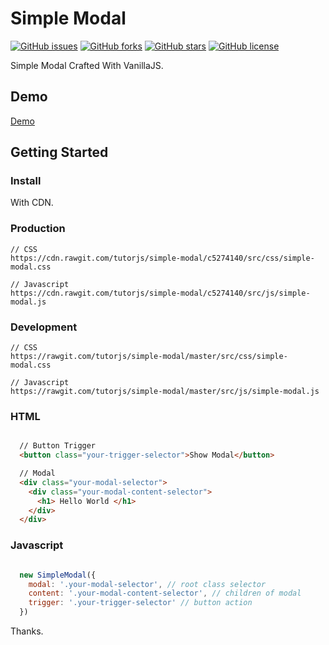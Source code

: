 # Simple Modal

[![GitHub issues](https://img.shields.io/github/issues/tutorjs/simple-modal.svg?style=flat-square)](https://github.com/tutorjs/simple-modal/issues)
[![GitHub forks](https://img.shields.io/github/forks/tutorjs/simple-modal.svg?style=flat-square)](https://github.com/tutorjs/simple-modal/network)
[![GitHub stars](https://img.shields.io/github/stars/tutorjs/simple-modal.svg?style=flat-square)](https://github.com/tutorjs/simple-modal/stargazers)
[![GitHub license](https://img.shields.io/github/license/tutorjs/simple-modal.svg?style=flat-square)](https://github.com/tutorjs/simple-modal/blob/master/LICENSE)

Simple Modal Crafted With VanillaJS.

## Demo

[Demo](https://tutorjs.github.io/simple-modal)

## Getting Started

### Install

With CDN.

### Production

```
// CSS
https://cdn.rawgit.com/tutorjs/simple-modal/c5274140/src/css/simple-modal.css

// Javascript
https://cdn.rawgit.com/tutorjs/simple-modal/c5274140/src/js/simple-modal.js

```

### Development

```
// CSS
https://rawgit.com/tutorjs/simple-modal/master/src/css/simple-modal.css

// Javascript
https://rawgit.com/tutorjs/simple-modal/master/src/js/simple-modal.js

```

### HTML

```html

  // Button Trigger
  <button class="your-trigger-selector">Show Modal</button>

  // Modal
  <div class="your-modal-selector">
    <div class="your-modal-content-selector">
      <h1> Hello World </h1>
    </div>
  </div>

```

### Javascript

```javascript

  new SimpleModal({
    modal: '.your-modal-selector', // root class selector
    content: '.your-modal-content-selector', // children of modal
    trigger: '.your-trigger-selector' // button action
  })

```


Thanks.